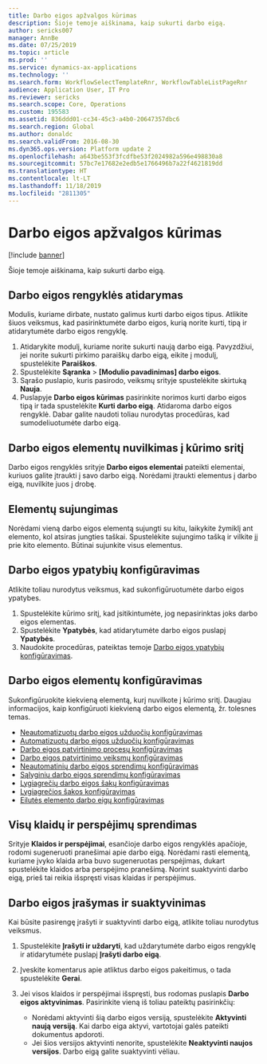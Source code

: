 ```yaml
---
title: Darbo eigos apžvalgos kūrimas
description: Šioje temoje aiškinama, kaip sukurti darbo eigą.
author: sericks007
manager: AnnBe
ms.date: 07/25/2019
ms.topic: article
ms.prod: ''
ms.service: dynamics-ax-applications
ms.technology: ''
ms.search.form: WorkflowSelectTemplateRnr, WorkflowTableListPageRnr
audience: Application User, IT Pro
ms.reviewer: sericks
ms.search.scope: Core, Operations
ms.custom: 195583
ms.assetid: 836ddd01-cc34-45c3-a4b0-20647357dbc6
ms.search.region: Global
ms.author: donaldc
ms.search.validFrom: 2016-08-30
ms.dyn365.ops.version: Platform update 2
ms.openlocfilehash: a643be553f3fcdfbe53f2024982a596e498830a8
ms.sourcegitcommit: 57bc7e17682e2edb5e1766496b7a22f4621819dd
ms.translationtype: HT
ms.contentlocale: lt-LT
ms.lasthandoff: 11/18/2019
ms.locfileid: "2811305"
---
```

# <a name="create-workflows-overview"></a>Darbo eigos apžvalgos kūrimas

[!include [banner](../includes/banner.md)]

Šioje temoje aiškinama, kaip sukurti darbo eigą.

## <a name="open-the-workflow-editor"></a>Darbo eigos rengyklės atidarymas

Modulis, kuriame dirbate, nustato galimus kurti darbo eigos tipus. Atlikite šiuos veiksmus, kad pasirinktumėte darbo eigos, kurią norite kurti, tipą ir atidarytumėte darbo eigos rengyklę.

1. Atidarykite modulį, kuriame norite sukurti naują darbo eigą. Pavyzdžiui, jei norite sukurti pirkimo paraiškų darbo eigą, eikite į modulį, spustelėkite **Paraiškos**.
2. Spustelėkite **Sąranka** &gt; **\[Modulio pavadinimas\] darbo eigos**.
3. Sąrašo puslapio, kuris pasirodo, veiksmų srityje spustelėkite skirtuką **Nauja**.
4. Puslapyje **Darbo eigos kūrimas** pasirinkite norimos kurti darbo eigos tipą ir tada spustelėkite **Kurti darbo eigą**. Atidaroma darbo eigos rengyklė. Dabar galite naudoti toliau nurodytas procedūras, kad sumodeliuotumėte darbo eigą.

## <a name="drag-workflow-elements-onto-the-canvas"></a>Darbo eigos elementų nuvilkimas į kūrimo sritį

Darbo eigos rengyklės srityje **Darbo eigos elementai** pateikti elementai, kuriuos galite įtraukti į savo darbo eigą. Norėdami įtraukti elementus į darbo eigą, nuvilkite juos į drobę.

## <a name="connect-the-elements"></a>Elementų sujungimas

Norėdami vieną darbo eigos elementą sujungti su kitu, laikykite žymiklį ant elemento, kol atsiras jungties taškai. Spustelėkite sujungimo tašką ir vilkite jį prie kito elemento. Būtinai sujunkite visus elementus.

## <a name="configure-the-properties-of-the-workflow"></a>Darbo eigos ypatybių konfigūravimas

Atlikite toliau nurodytus veiksmus, kad sukonfigūruotumėte darbo eigos ypatybes.

1. Spustelėkite kūrimo sritį, kad įsitikintumėte, jog nepasirinktas joks darbo eigos elementas.
2. Spustelėkite **Ypatybės**, kad atidarytumėte darbo eigos puslapį **Ypatybės**.
3. Naudokite procedūras, pateiktas temoje [Darbo eigos ypatybių konfigūravimas](configure-workflow-properties.md).

## <a name="configure-the-elements-of-the-workflow"></a>Darbo eigos elementų konfigūravimas

Sukonfigūruokite kiekvieną elementą, kurį nuvilkote į kūrimo sritį. Daugiau informacijos, kaip konfigūruoti kiekvieną darbo eigos elementą, žr. tolesnes temas.

- [Neautomatizuotų darbo eigos užduočių konfigūravimas](configure-manual-task-workflow.md)
- [Automatizuotų darbo eigos užduočių konfigūravimas](configure-automated-task-workflow.md)
- [Darbo eigos patvirtinimo procesų konfigūravimas](configure-approval-process-workflow.md)
- [Darbo eigos patvirtinimo veiksmų konfigūravimas](configure-approval-step-workflow.md)
- [Neautomatinių darbo eigos sprendimų konfigūravimas](configure-manual-decision-workflow.md)
- [Sąlyginių darbo eigos sprendimų konfigūravimas](configure-conditional-decision-workflow.md)
- [Lygiagrečių darbo eigos šakų konfigūravimas](configure-parallel-activity-workflow.md)
- [Lygiagrečios šakos konfigūravimas](configure-parallel-branch-workflow.md)
- [Eilutės elemento darbo eigų konfigūravimas](configure-line-item-workflow.md)

## <a name="resolve-any-errors-or-warnings"></a>Visų klaidų ir perspėjimų sprendimas

Srityje **Klaidos ir perspėjimai**, esančioje darbo eigos rengyklės apačioje, rodomi sugeneruoti pranešimai apie darbo eigą. Norėdami rasti elementą, kuriame įvyko klaida arba buvo sugeneruotas perspėjimas, dukart spustelėkite klaidos arba perspėjimo pranešimą. Norint suaktyvinti darbo eigą, prieš tai reikia išspręsti visas klaidas ir perspėjimus.

## <a name="save-and-activate-the-workflow"></a>Darbo eigos įrašymas ir suaktyvinimas

Kai būsite pasirengę įrašyti ir suaktyvinti darbo eigą, atlikite toliau nurodytus veiksmus.

1. Spustelėkite **Įrašyti ir uždaryti**, kad uždarytumėte darbo eigos rengyklę ir atidarytumėte puslapį **Įrašyti darbo eigą**.
2. Įveskite komentarus apie atliktus darbo eigos pakeitimus, o tada spustelėkite **Gerai**.
3. Jei visos klaidos ir perspėjimai išspręsti, bus rodomas puslapis **Darbo eigos aktyvinimas**. Pasirinkite vieną iš toliau pateiktų pasirinkčių:

    - Norėdami aktyvinti šią darbo eigos versiją, spustelėkite **Aktyvinti naują versiją**. Kai darbo eiga aktyvi, vartotojai galės pateikti dokumentus apdoroti.
    - Jei šios versijos aktyvinti nenorite, spustelėkite **Neaktyvinti naujos versijos**. Darbo eigą galite suaktyvinti vėliau.
